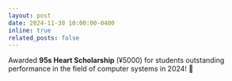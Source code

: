 ```yaml
---
layout: post
date: 2024-11-30 10:00:00-0400
inline: true
related_posts: false
---
```


Awarded **95s Heart Scholarship** (¥5000) for students outstanding performance in the field of computer systems in 2024! 🎉